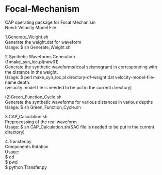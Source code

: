 # Focal-Mechanism

CAP operating package for Focal Mechanism  
Need: Velocity Model File

1.Generate_Weight.sh  
Generate the weight.dat for waveform  
Usage: 
$ sh Generate_Weight.sh

2.Synthetic Waveforms Generation  
  (1)make_syn_loc.pl(new01)  
  Generate the synthetic waveforms(lcoal seismogram) in corresponding with the distance in the weight.  
  Usage: 
  $ perl make_syn_loc.pl directory-of-weight.dat velocity-model-file-name depth.   
    (velocity model file is needed to be put in the current directory)  
    
  (2)Green_Function_Cycle.sh  
  Generate the synthetic waveforms for various distances in various depths  
  Usage: 
  $ sh Green_Function_Cycle.sh  

3.CAP_Calculation.sh  
Preprocessing of the real waveform  
Usage: 
$ sh CAP_Calculation.sh(SAC file is needed to be put in the current directory)  

4.Transfer.py  
Components Rotation  
Usage:   
$ cd <current directory of SAC file>  
$ pwd  
$ python Transfer.py <directory of pwd>  
